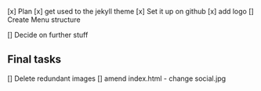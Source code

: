 [x] Plan
[x] get used to the jekyll theme
[x] Set it up on github
[x] add logo
[] Create Menu structure

[] Decide on further stuff

## Final tasks

[] Delete redundant images
[] amend index.html - change social.jpg
